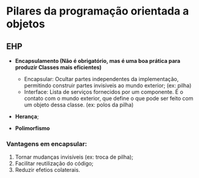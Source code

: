 # Pilares da programação orientada a objetos

## EHP

* **Encapsulamento (Não é obrigatório, mas é uma boa prática para produzir Classes mais eficientes)**

  * Encapsular: Ocultar partes independentes da implementação, permitindo construir partes invisiveis ao mundo exterior; (ex: pilha)
  * Interface: Lista de serviços fornecidos por um componente. É o contato com o mundo exterior, que define o que pode ser feito com um objeto dessa classe. (ex: polos da pilha)
* **Herança**;
* **Polimorfismo**

### Vantagens em encapsular:

1. Tornar mudanças invisíveis (ex: troca de pilha);
2. Facilitar reutilização do código;
3. Reduzir efetios colaterais.
